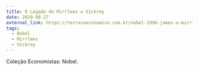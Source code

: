 ```yaml
---
title: O Legado de Mirrlees e Vickrey
date: 2020-08-27
external_link: https://terracoeconomico.com.br/nobel-1996-james-a-mirrlees-e-william-vickrey/
tags:
  - Nobel
  - Mirrlees
  - Vickrey
---
```


Coleção Economistas: Nobel.

<!--more-->

